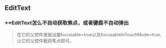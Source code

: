 ## EditText
### **EditText怎么不自动获取焦点，或者键盘不自动弹出
> 在它的父控件里面设置focusable=true以及focusableInTouchMode=true,让它的父控件截获焦点即可。
